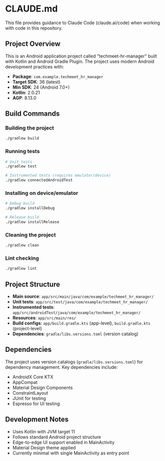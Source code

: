 # CLAUDE.md

This file provides guidance to Claude Code (claude.ai/code) when working with code in this repository.

## Project Overview

This is an Android application project called "techmeet-hr-manager" built with Kotlin and Android Gradle Plugin. The project uses modern Android development practices with:

- **Package**: `com.example.techmeet_hr_manager`
- **Target SDK**: 36 (latest)
- **Min SDK**: 24 (Android 7.0+)
- **Kotlin**: 2.0.21
- **AGP**: 8.13.0

## Build Commands

### Building the project
```bash
./gradlew build
```

### Running tests
```bash
# Unit tests
./gradlew test

# Instrumented tests (requires emulator/device)
./gradlew connectedAndroidTest
```

### Installing on device/emulator
```bash
# Debug build
./gradlew installDebug

# Release build
./gradlew installRelease
```

### Cleaning the project
```bash
./gradlew clean
```

### Lint checking
```bash
./gradlew lint
```

## Project Structure

- **Main source**: `app/src/main/java/com/example/techmeet_hr_manager/`
- **Unit tests**: `app/src/test/java/com/example/techmeet_hr_manager/`
- **Instrumented tests**: `app/src/androidTest/java/com/example/techmeet_hr_manager/`
- **Resources**: `app/src/main/res/`
- **Build configs**: `app/build.gradle.kts` (app-level), `build.gradle.kts` (project-level)
- **Dependencies**: `gradle/libs.versions.toml` (version catalog)

## Dependencies

The project uses version catalogs (`gradle/libs.versions.toml`) for dependency management. Key dependencies include:
- AndroidX Core KTX
- AppCompat
- Material Design Components
- ConstraintLayout
- JUnit for testing
- Espresso for UI testing

## Development Notes

- Uses Kotlin with JVM target 11
- Follows standard Android project structure
- Edge-to-edge UI support enabled in MainActivity
- Material Design theme applied
- Currently minimal with single MainActivity as entry point